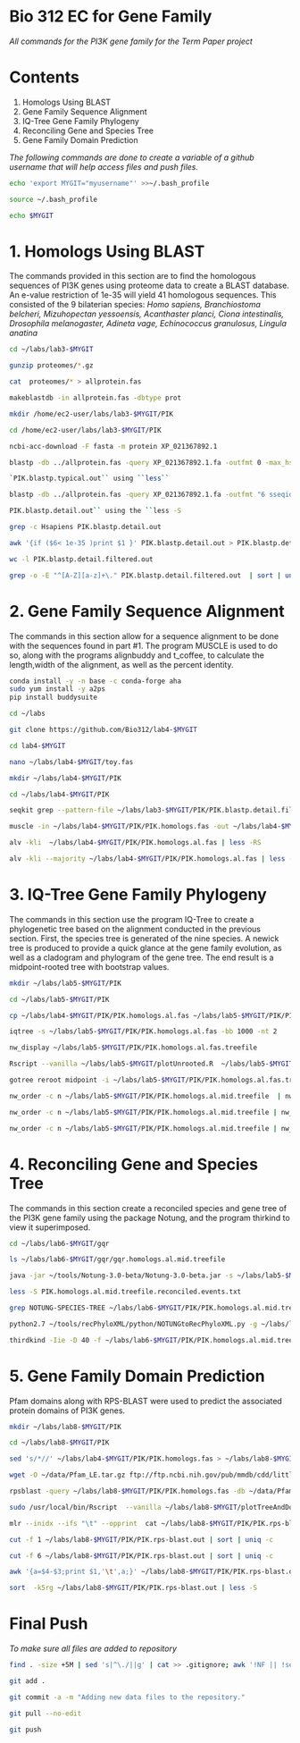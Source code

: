 # Bio 312 EC for Gene Family
*All commands for the PI3K gene family for the Term Paper project*
# Contents
1. Homologs Using BLAST
2. Gene Family Sequence Alignment
3. IQ-Tree Gene Family Phylogeny
4. Reconciling Gene and Species Tree
5. Gene Family Domain Prediction



*The following commands are done to create a variable of a github username that will help access files and push files.*
```bash
echo 'export MYGIT="myusername"' >>~/.bash_profile
```
```bash
source ~/.bash_profile
```
```bash
echo $MYGIT
```
# 1. Homologs Using BLAST
The commands provided in this section are to find the homologous sequences of PI3K genes using proteome data to create a BLAST database. An e-value restriction of 1e-35 will yield 41 homologous sequences. This consisted of the 9 bilaterian species: *Homo sapiens, Branchiostoma belcheri, Mizuhopectan yessoensis, Acanthaster planci, Ciona intestinalis, Drosophila melanogaster, Adineta vage, Echinococcus granulosus, Lingula anatina* 
```bash
cd ~/labs/lab3-$MYGIT
```
```bash
gunzip proteomes/*.gz
```
```bash
cat  proteomes/* > allprotein.fas
```
```bash
makeblastdb -in allprotein.fas -dbtype prot
```
```bash
mkdir /home/ec2-user/labs/lab3-$MYGIT/PIK
```
```bash
cd /home/ec2-user/labs/lab3-$MYGIT/PIK
```
```bash
ncbi-acc-download -F fasta -m protein XP_021367892.1
```
```bash
blastp -db ../allprotein.fas -query XP_021367892.1.fa -outfmt 0 -max_hsps 1 -out PIK.blastp.typical.out
```
```bash
`PIK.blastp.typical.out`` using ``less``
```
```bash
blastp -db ../allprotein.fas -query XP_021367892.1.fa -outfmt "6 sseqid pident length mismatch gapopen evalue bitscore pident stitle"  -max_hsps 1 -out PIK.blastp.detail.out
```
```bash
PIK.blastp.detail.out`` using the ``less -S
```
```bash
grep -c Hsapiens PIK.blastp.detail.out
```
```bash
awk '{if ($6< 1e-35 )print $1 }' PIK.blastp.detail.out > PIK.blastp.detail.filtered.out
```
```bash
wc -l PIK.blastp.detail.filtered.out
```
```bash
grep -o -E "^[A-Z][a-z]+\." PIK.blastp.detail.filtered.out  | sort | uniq -c
```
# 2. Gene Family Sequence Alignment
The commands in this section allow for a sequence alignment to be done with the sequences found in part #1. The program MUSCLE is used to do so, along with the programs alignbuddy and t_coffee, to calculate the length,width of the alignment, as well as the percent identity.
```bash
conda install -y -n base -c conda-forge aha
sudo yum install -y a2ps
pip install buddysuite
```
```bash
cd ~/labs
```
```bash
git clone https://github.com/Bio312/lab4-$MYGIT
```
```bash
cd lab4-$MYGIT
```
```bash
nano ~/labs/lab4-$MYGIT/toy.fas
```
```bash
mkdir ~/labs/lab4-$MYGIT/PIK
```
```bash
cd ~/labs/lab4-$MYGIT/PIK
```
```bash
seqkit grep --pattern-file ~/labs/lab3-$MYGIT/PIK/PIK.blastp.detail.filtered.out ~/labs/lab3-$MYGIT/allprotein.fas > ~/labs/lab4-$MYGIT/PIK/PIK.homologs.fasseqkit grep --pattern-file ~/labs/lab3-$MYGIT/PIK/PIK.blastp.detail.filtered.out ~/labs/lab3-$MYGIT/allprotein.fas > ~/labs/lab4-$MYGIT/PIK/PIK.homologs.fas
```
```bash
muscle -in ~/labs/lab4-$MYGIT/PIK/PIK.homologs.fas -out ~/labs/lab4-$MYGIT/PIK/PIK.homologs.al.fas
```
```bash
alv -kli  ~/labs/lab4-$MYGIT/PIK/PIK.homologs.al.fas | less -RS
```
```bash
alv -kli --majority ~/labs/lab4-$MYGIT/PIK/PIK.homologs.al.fas | less -RS
```
# 3. IQ-Tree Gene Family Phylogeny
The commands in this section use the program IQ-Tree to create a phylogenetic tree based on the alignment conducted in the previous section. First, the species tree is generated of the nine species. A newick tree is produced to provide a quick glance at the gene family evolution, as well as a cladogram and phylogram of the gene tree. The end result is a midpoint-rooted tree with bootstrap values.
```bash
mkdir ~/labs/lab5-$MYGIT/PIK
```
```bash
cd ~/labs/lab5-$MYGIT/PIK
```
```bash
cp ~/labs/lab4-$MYGIT/PIK/PIK.homologs.al.fas ~/labs/lab5-$MYGIT/PIK/PIK.homologs.al.fas
```
```bash
iqtree -s ~/labs/lab5-$MYGIT/PIK/PIK.homologs.al.fas -bb 1000 -nt 2
```
```bash
nw_display ~/labs/lab5-$MYGIT/PIK/PIK.homologs.al.fas.treefile
```
```bash
Rscript --vanilla ~/labs/lab5-$MYGIT/plotUnrooted.R  ~/labs/lab5-$MYGIT/PIK/PIK.homologs.al.fas.treefile ~/labs/lab5-$MYGIT/PIK/PIK.homologs.al.fas.treefile.pdf 0.4
```
```bash
gotree reroot midpoint -i ~/labs/lab5-$MYGIT/PIK/PIK.homologs.al.fas.treefile -o ~/labs/lab5-$MYGIT/PIK/PIK.homologs.al.mid.treefile
```
```bash
nw_order -c n ~/labs/lab5-$MYGIT/PIK/PIK.homologs.al.mid.treefile  | nw_display -
```
```bash
nw_order -c n ~/labs/lab5-$MYGIT/PIK/PIK.homologs.al.mid.treefile | nw_display -w 1000 -b 'opacity:0' -s  >  ~/labs/lab5-$MYGIT/PIK/PIK.homologs.al.mid.treefile.svg -
```
```bash
nw_order -c n ~/labs/lab5-$MYGIT/PIK/PIK.homologs.al.mid.treefile | nw_topology - | nw_display -s  -w 1000 > ~/labs/lab5-$MYGIT/PIK/PIK.homologs.al.midCl.treefile.svg -
```
# 4. Reconciling Gene and Species Tree
The commands in this section create a reconciled species and gene tree of the PI3K gene family using the package Notung, and the program thirkind to view it superimposed.
```bash
cd ~/labs/lab6-$MYGIT/gqr
```
```bash
ls ~/labs/lab6-$MYGIT/gqr/gqr.homologs.al.mid.treefile
```
```bash
java -jar ~/tools/Notung-3.0-beta/Notung-3.0-beta.jar -s ~/labs/lab5-$MYGIT/species.tre -g ~/labs/lab6-$MYGIT/PIK/PIK.homologs.al.mid.treefile --reconcile --speciestag prefix --savepng --events --outputdir ~/labs/lab6-$MYGIT/PIK/
```
```bash
less -S PIK.homologs.al.mid.treefile.reconciled.events.txt
```
```bash
grep NOTUNG-SPECIES-TREE ~/labs/lab6-$MYGIT/PIK/PIK.homologs.al.mid.treefile.reconciled | sed -e "s/^\[&&NOTUNG-SPECIES-TREE//" -e "s/\]/;/" | nw_display -
```
```bash
python2.7 ~/tools/recPhyloXML/python/NOTUNGtoRecPhyloXML.py -g ~/labs/lab6-$MYGIT/PIK/PIK.homologs.al.mid.treefile.reconciled --include.species
```
```bash
thirdkind -Iie -D 40 -f ~/labs/lab6-$MYGIT/PIK/PIK.homologs.al.mid.treefile.reconciled.xml -o  ~/labs/lab6-$MYGIT/PIK/PIK.homologs.al.mid.treefile.reconciled.svg
```
# 5. Gene Family Domain Prediction
Pfam domains along with RPS-BLAST were used to predict the associated protein domains of PI3K genes. 
```bash
mkdir ~/labs/lab8-$MYGIT/PIK
```
```bash
cd ~/labs/lab8-$MYGIT/PIK
```
```bash
sed 's/*//' ~/labs/lab4-$MYGIT/PIK/PIK.homologs.fas > ~/labs/lab8-$MYGIT/PIK/PIK.homologs.fas
```
```bash
wget -O ~/data/Pfam_LE.tar.gz ftp://ftp.ncbi.nih.gov/pub/mmdb/cdd/little_endian/Pfam_LE.tar.gz && tar xfvz ~/data/Pfam_LE.tar.gz  -C ~/data
```
```bash
rpsblast -query ~/labs/lab8-$MYGIT/PIK/PIK.homologs.fas -db ~/data/Pfam -out ~/labs/lab8-$MYGIT/PIK/PIK.rps-blast.out  -outfmt "6 qseqid qlen qstart qend evalue stitle" -evalue .0000000001
```
```bash
sudo /usr/local/bin/Rscript  --vanilla ~/labs/lab8-$MYGIT/plotTreeAndDomains.r ~/labs/lab5-$MYGIT/PIK/PIK.homologs.al.mid.treefile ~/labs/lab8-$MYGIT/PIK/PIK.rps-blast.out ~/labs/lab8-$MYGIT/PIK/PIK.tree.rps.pdf
```
```bash
mlr --inidx --ifs "\t" --opprint  cat ~/labs/lab8-$MYGIT/PIK/PIK.rps-blast.out | tail -n +2 | less -S
```
```bash
cut -f 1 ~/labs/lab8-$MYGIT/PIK/PIK.rps-blast.out | sort | uniq -c
```
```bash
cut -f 6 ~/labs/lab8-$MYGIT/PIK/PIK.rps-blast.out | sort | uniq -c
```
```bash
awk '{a=$4-$3;print $1,'\t',a;}' ~/labs/lab8-$MYGIT/PIK/PIK.rps-blast.out |  sort  -k2nr
```
```bash
sort  -k5rg ~/labs/lab8-$MYGIT/PIK/PIK.rps-blast.out | less -S
```
# Final Push
*To make sure all files are added to repository*
```bash
find . -size +5M | sed 's|^\./||g' | cat >> .gitignore; awk '!NF || !seen[$0]++' .gitignore
```
```bash
git add .
```
```bash
git commit -a -m "Adding new data files to the repository."
```
```bash
git pull --no-edit
```
```bash
git push
```













